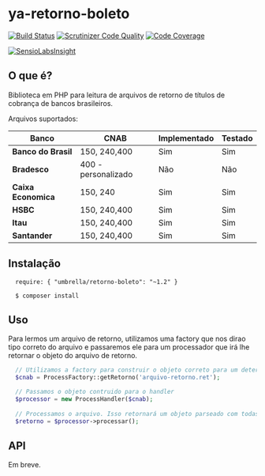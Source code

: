 ya-retorno-boleto
=================

[![Build Status](https://travis-ci.org/umbrellaTech/ya-retorno-boleto.svg?branch=master)](https://travis-ci.org/umbrellaTech/ya-retorno-boleto)
[![Scrutinizer Code Quality](https://scrutinizer-ci.com/g/umbrellaTech/ya-retorno-boleto/badges/quality-score.png?b=master)](https://scrutinizer-ci.com/g/umbrellaTech/ya-retorno-boleto/?branch=master)
[![Code Coverage](https://scrutinizer-ci.com/g/umbrellaTech/ya-retorno-boleto/badges/coverage.png?b=master)](https://scrutinizer-ci.com/g/umbrellaTech/ya-retorno-boleto/?branch=master)

[![SensioLabsInsight](https://insight.sensiolabs.com/projects/ef6e9331-a2ad-4a22-bc43-1dd7c28ae086/big.png)](https://insight.sensiolabs.com/projects/ef6e9331-a2ad-4a22-bc43-1dd7c28ae086)

O que é?
---
Biblioteca em PHP para leitura de arquivos de retorno de títulos de cobrança de bancos brasileiros.

Arquivos suportados:

| **Banco**           |  **CNAB**                | **Implementado**   | **Testado**   |
|---------------------|--------------------------|--------------------|---------------|
| **Banco do Brasil** | 150, 240,400             | Sim                | Sim           |
| **Bradesco**        | 400 - personalizado      | Não                | Não           |
| **Caixa Economica** | 150, 240                 | Sim                | Sim           |
| **HSBC**            | 150, 240,400             | Sim                | Sim           |
| **Itau**            | 150, 240,400             | Sim                | Sim           |
| **Santander**       | 150, 240,400             | Sim                | Sim           |-

Instalação
----------

```shell
  require: { "umbrella/retorno-boleto": "~1.2" }
  
  $ composer install
``` 

Uso
----------

Para lermos um arquivo de retorno, utilizamos uma factory que nos dirao tipo correto do arquivo e passaremos ele para um processador que irá lhe retornar o objeto do arquivo de retorno.

```php
  // Utilizamos a factory para construir o objeto correto para um determinado arquivo de retorno
  $cnab = ProcessFactory::getRetorno('arquivo-retorno.ret');

  // Passamos o objeto contruido para o handler
  $processor = new ProcessHandler($cnab);
  
  // Processamos o arquivo. Isso retornará um objeto parseado com todas as propriedades do arquvio.
  $retorno = $processor->processar();
```

API
----------

Em breve.
